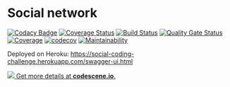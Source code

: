# Social network

[![Codacy Badge](https://api.codacy.com/project/badge/Grade/2fe277ad46384ee59e653c7bb9d45a79)](https://app.codacy.com/app/anyulled/social-network?utm_source=github.com&utm_medium=referral&utm_content=anyulled/social-network&utm_campaign=Badge_Grade_Dashboard)
[![Coverage Status](https://coveralls.io/repos/github/anyulled/social-network/badge.svg?branch=master)](https://coveralls.io/github/anyulled/social-network?branch=master)
[![Build Status](https://travis-ci.org/anyulled/social-network.svg?branch=master)](https://travis-ci.org/anyulled/social-network)
[![Quality Gate Status](https://sonarcloud.io/api/project_badges/measure?project=social-network&metric=alert_status)](https://sonarcloud.io/dashboard?id=social-network)
[![Coverage](https://sonarcloud.io/api/project_badges/measure?project=social-network&metric=coverage)](https://sonarcloud.io/dashboard?id=social-network)
[![codecov](https://codecov.io/gh/anyulled/social-network/branch/master/graph/badge.svg)](https://codecov.io/gh/anyulled/social-network)
[![Maintainability](https://api.codeclimate.com/v1/badges/e083ee07b21dabc37e03/maintainability)](https://codeclimate.com/github/anyulled/social-network/maintainability)

Deployed on Heroku: https://social-coding-challenge.herokuapp.com/swagger-ui.html

[![](https://codescene.io/projects/4537/status.svg) Get more details at **codescene.io**.](https://codescene.io/projects/4537/jobs/latest-successful/results)

